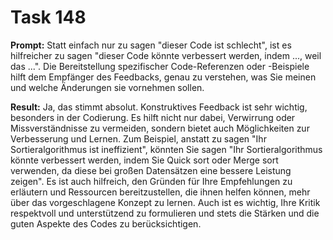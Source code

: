 # Task 148

**Prompt:** Statt einfach nur zu sagen "dieser Code ist schlecht", ist es hilfreicher zu sagen "dieser Code könnte verbessert werden, indem ..., weil das ...". Die Bereitstellung spezifischer Code-Referenzen oder -Beispiele hilft dem Empfänger des Feedbacks, genau zu verstehen, was Sie meinen und welche Änderungen sie vornehmen sollen.

**Result:**
Ja, das stimmt absolut. Konstruktives Feedback ist sehr wichtig, besonders in der Codierung. Es hilft nicht nur dabei, Verwirrung oder Missverständnisse zu vermeiden, sondern bietet auch Möglichkeiten zur Verbesserung und Lernen. Zum Beispiel, anstatt zu sagen "Ihr Sortieralgorithmus ist ineffizient", könnten Sie sagen "Ihr Sortieralgorithmus könnte verbessert werden, indem Sie Quick sort oder Merge sort verwenden, da diese bei großen Datensätzen eine bessere Leistung zeigen". Es ist auch hilfreich, den Gründen für Ihre Empfehlungen zu erläutern und Ressourcen bereitzustellen, die ihnen helfen können, mehr über das vorgeschlagene Konzept zu lernen. Auch ist es wichtig, Ihre Kritik respektvoll und unterstützend zu formulieren und stets die Stärken und die guten Aspekte des Codes zu berücksichtigen.
